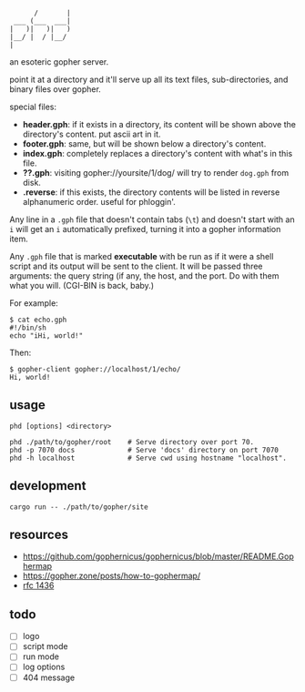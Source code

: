 ```
      /       |
 ___ (___  ___|
|   )|   )|   )
|__/ |  / |__/
|
```

an esoteric gopher server. 

point it at a directory and it'll serve up all its text files, sub-directories, and binary files over gopher.

special files:

- **header.gph**: if it exists in a directory, its content will be shown above the directory's content. put ascii art in it.
- **footer.gph**: same, but will be shown below a directory's content.
- **index.gph**: completely replaces a directory's content with what's in this file.
- **??.gph**: visiting gopher://yoursite/1/dog/ will try to render `dog.gph` from disk.
- **.reverse**: if this exists, the directory contents will be listed in reverse alphanumeric order. useful for phloggin'.

Any line in a `.gph` file that doesn't contain tabs (`\t`) and doesn't start with an `i` will get an `i` automatically prefixed, turning it into a gopher information item. 

Any `.gph` file that is marked **executable** with be run as if it were a shell script and its output will be sent to the client. It will be passed three arguments: the query string (if any, the host, and the port. Do with them what you will. (CGI-BIN is back, baby.)

For example:

    $ cat echo.gph
    #!/bin/sh
    echo "iHi, world!"

Then:

    $ gopher-client gopher://localhost/1/echo/
    Hi, world!

## usage

    phd [options] <directory>

    phd ./path/to/gopher/root    # Serve directory over port 70.
    phd -p 7070 docs             # Serve 'docs' directory on port 7070
    phd -h localhost             # Serve cwd using hostname "localhost".

## development

    cargo run -- ./path/to/gopher/site

## resources

- https://github.com/gophernicus/gophernicus/blob/master/README.Gophermap
- https://gopher.zone/posts/how-to-gophermap/
- [rfc 1436](https://tools.ietf.org/html/rfc1436)

## todo

- [ ] logo
- [ ] script mode
- [ ] run mode
- [ ] log options
- [ ] 404 message
